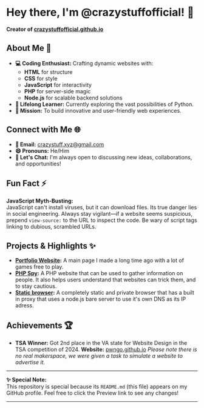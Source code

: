 # Hey there, I'm @crazystuffofficial! 👋

**Creator of [crazystuffofficial.github.io](https://crazystuffofficial.github.io)**

## About Me 🚀

- **💻 Coding Enthusiast:** Crafting dynamic websites with:
  - **HTML** for structure
  - **CSS** for style
  - **JavaScript** for interactivity
  - **PHP** for server-side magic
  - **Node.js** for scalable backend solutions
- **🌱 Lifelong Learner:** Currently exploring the vast possibilities of Python.
- **🎯 Mission:** To build innovative and user-friendly web experiences.

## Connect with Me 🌐

- **📧 Email:** [crazystuff.xyz@gmail.com](mailto:crazystuff.xyz@gmail.com)
- **😄 Pronouns:** He/Him
- **💬 Let's Chat:** I'm always open to discussing new ideas, collaborations, and opportunities!

## Fun Fact ⚡

**JavaScript Myth-Busting:**  
JavaScript can't install viruses, but it can download files. Its true danger lies in social engineering. Always stay vigilant—if a website seems suspicious, prepend `view-source:` to the URL to inspect the code. Be wary of script tags linking to dubious, scrambled URLs.


## Projects & Highlights ✨

- **[Portfolio Website](https://crazystuffofficial.github.io/youareanidiot.org):** A main page I made a long time ago with a lot of games free to play.
- **[PHP Spy](https://github.com/crazystuffofficial/PHPSpy):** A PHP website that can be used to gather information on people. It also helps users understand that websites can trick them, and to stay cautious.
- **[Static browser](https://github.com/crazystuffofficial/browser-static):** A completely static and private browser that has a built in proxy that uses a node.js bare server to use it's own DNS as its IP adress.

## Achievements 🏆

- **TSA Winner:** Got 2nd place in the VA state for Website Design in the TSA competition of 2024. **Website:** [pwngo.github.io](https://pwngo.github.io) <i>Please note there is no real makerspace, we were given a task to simulate a website to advertise it.</i>


---

**✨ Special Note:**  
This repository is special because its `README.md` (this file) appears on my GitHub profile. Feel free to click the Preview link to see any changes!

---
